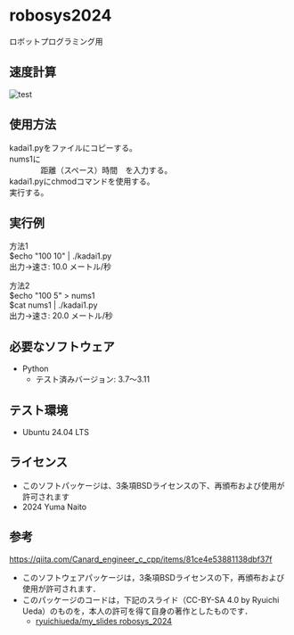 # robosys2024  
ロボットプログラミング用  
  
## 速度計算  
![test](https://github.com/YuMaNaI/robosys2024/actions/workflows/test.yml/badge.svg)  
  
## 使用方法  
kadai1.pyをファイルにコピーする。  
nums1に  
　　　　距離（スペース）時間　を入力する。  
kadai1.pyにchmodコマンドを使用する。  
実行する。  
  
## 実行例  
方法1  
$echo "100 10" | ./kadai1.py  
出力→速さ: 10.0 メートル/秒  
  
方法2  
$echo "100 5" > nums1  
$cat nums1 | ./kadai1.py  
出力→速さ: 20.0 メートル/秒  
  
## 必要なソフトウェア  
- Python  
  - テスト済みバージョン: 3.7〜3.11  
  
## テスト環境  
- Ubuntu 24.04 LTS  
  
## ライセンス  
- このソフトパッケージは、3条項BSDライセンスの下、再頒布および使用が許可されます  
- 2024 Yuma Naito  

## 参考  
https://qiita.com/Canard_engineer_c_cpp/items/81ce4e53881138dbf37f  

- このソフトウェアパッケージは，3条項BSDライセンスの下，再頒布および使用が許可されます．
- このパッケージのコードは，下記のスライド（CC-BY-SA 4.0 by Ryuichi Ueda）のものを，本人の許可を得て自身の著作としたものです．
    - [ryuichiueda/my_slides robosys_2024](https://github.com/ryuichiueda/my_slides/tree/master/robosys_2024)
